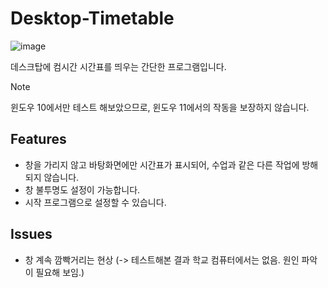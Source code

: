 # Desktop-Timetable

![image](https://github.com/libsdl-org/SDL/assets/46389044/6f8f9d83-33ca-49b4-b712-21d5ce01998e)

데스크탑에 컴시간 시간표를 띄우는 간단한 프로그램입니다.

> [!NOTE]
> 윈도우 10에서만 테스트 해보았으므로, 윈도우 11에서의 작동을 보장하지 않습니다.

## Features

- 창을 가리지 않고 바탕화면에만 시간표가 표시되어, 수업과 같은 다른 작업에 방해되지 않습니다.
- 창 불투명도 설정이 가능합니다.
- 시작 프로그램으로 설정할 수 있습니다.

## Issues

- 창 계속 깜빡거리는 현상 (-> 테스트해본 결과 학교 컴퓨터에서는 없음. 원인 파악이 필요해 보임.)